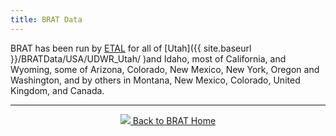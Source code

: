 ```yaml
---
title: BRAT Data
---
```


BRAT has been run by [ETAL](http://etal.joewheaton.org/) for all of [Utah]({{ site.baseurl }}/BRATData/USA/UDWR_Utah/ )and Idaho, most of California, and Wyoming, some of Arizona, Colorado, New Mexico, New York, Oregon and Washington, and by others in Montana, New Mexico, Colorado, United Kingdom, and Canada. 

------
<div align="center">
	<a class="hollow button" href="{{ site.baseurl }}/"><img src="{{ site.baseurl }}/assets/images/favicons/favicon-16x16.png">  Back to BRAT Home </a>  
</div>

